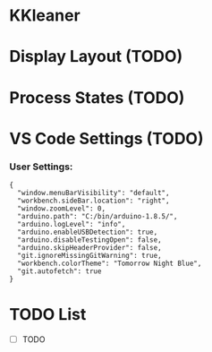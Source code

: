# KKleaner

# Display Layout (TODO)

# Process States (TODO)

# VS Code Settings (TODO)
### User Settings:
```
{
  "window.menuBarVisibility": "default",
  "workbench.sideBar.location": "right",
  "window.zoomLevel": 0,
  "arduino.path": "C:/bin/arduino-1.8.5/",
  "arduino.logLevel": "info",
  "arduino.enableUSBDetection": true,
  "arduino.disableTestingOpen": false,
  "arduino.skipHeaderProvider": false,
  "git.ignoreMissingGitWarning": true,
  "workbench.colorTheme": "Tomorrow Night Blue",
  "git.autofetch": true
}
```

# TODO List
- [ ] TODO
